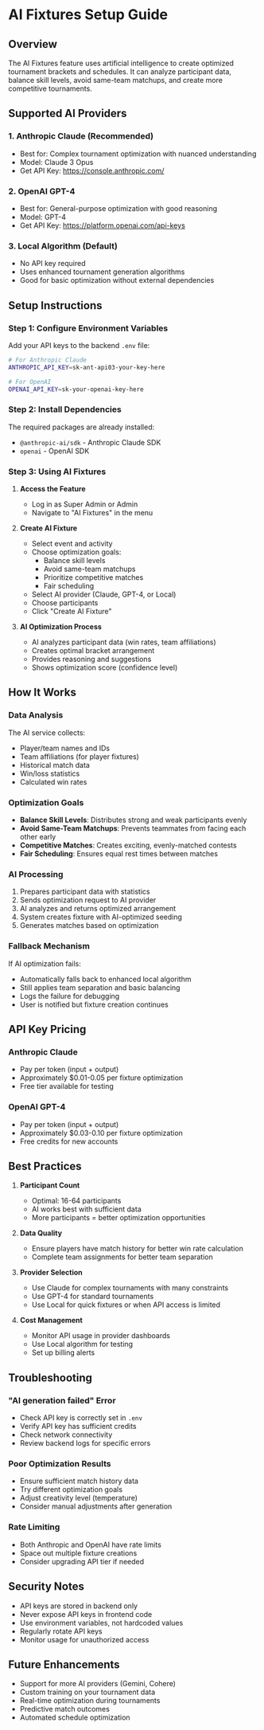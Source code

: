 # AI Fixtures Setup Guide

## Overview
The AI Fixtures feature uses artificial intelligence to create optimized tournament brackets and schedules. It can analyze participant data, balance skill levels, avoid same-team matchups, and create more competitive tournaments.

## Supported AI Providers

### 1. Anthropic Claude (Recommended)
- Best for: Complex tournament optimization with nuanced understanding
- Model: Claude 3 Opus
- Get API Key: https://console.anthropic.com/

### 2. OpenAI GPT-4
- Best for: General-purpose optimization with good reasoning
- Model: GPT-4
- Get API Key: https://platform.openai.com/api-keys

### 3. Local Algorithm (Default)
- No API key required
- Uses enhanced tournament generation algorithms
- Good for basic optimization without external dependencies

## Setup Instructions

### Step 1: Configure Environment Variables

Add your API keys to the backend `.env` file:

```bash
# For Anthropic Claude
ANTHROPIC_API_KEY=sk-ant-api03-your-key-here

# For OpenAI
OPENAI_API_KEY=sk-your-openai-key-here
```

### Step 2: Install Dependencies

The required packages are already installed:
- `@anthropic-ai/sdk` - Anthropic Claude SDK
- `openai` - OpenAI SDK

### Step 3: Using AI Fixtures

1. **Access the Feature**
   - Log in as Super Admin or Admin
   - Navigate to "AI Fixtures" in the menu

2. **Create AI Fixture**
   - Select event and activity
   - Choose optimization goals:
     - Balance skill levels
     - Avoid same-team matchups
     - Prioritize competitive matches
     - Fair scheduling
   - Select AI provider (Claude, GPT-4, or Local)
   - Choose participants
   - Click "Create AI Fixture"

3. **AI Optimization Process**
   - AI analyzes participant data (win rates, team affiliations)
   - Creates optimal bracket arrangement
   - Provides reasoning and suggestions
   - Shows optimization score (confidence level)

## How It Works

### Data Analysis
The AI service collects:
- Player/team names and IDs
- Team affiliations (for player fixtures)
- Historical match data
- Win/loss statistics
- Calculated win rates

### Optimization Goals
- **Balance Skill Levels**: Distributes strong and weak participants evenly
- **Avoid Same-Team Matchups**: Prevents teammates from facing each other early
- **Competitive Matches**: Creates exciting, evenly-matched contests
- **Fair Scheduling**: Ensures equal rest times between matches

### AI Processing
1. Prepares participant data with statistics
2. Sends optimization request to AI provider
3. AI analyzes and returns optimized arrangement
4. System creates fixture with AI-optimized seeding
5. Generates matches based on optimization

### Fallback Mechanism
If AI optimization fails:
- Automatically falls back to enhanced local algorithm
- Still applies team separation and basic balancing
- Logs the failure for debugging
- User is notified but fixture creation continues

## API Key Pricing

### Anthropic Claude
- Pay per token (input + output)
- Approximately $0.01-0.05 per fixture optimization
- Free tier available for testing

### OpenAI GPT-4
- Pay per token (input + output)
- Approximately $0.03-0.10 per fixture optimization
- Free credits for new accounts

## Best Practices

1. **Participant Count**
   - Optimal: 16-64 participants
   - AI works best with sufficient data
   - More participants = better optimization opportunities

2. **Data Quality**
   - Ensure players have match history for better win rate calculation
   - Complete team assignments for better team separation

3. **Provider Selection**
   - Use Claude for complex tournaments with many constraints
   - Use GPT-4 for standard tournaments
   - Use Local for quick fixtures or when API access is limited

4. **Cost Management**
   - Monitor API usage in provider dashboards
   - Use Local algorithm for testing
   - Set up billing alerts

## Troubleshooting

### "AI generation failed" Error
- Check API key is correctly set in `.env`
- Verify API key has sufficient credits
- Check network connectivity
- Review backend logs for specific errors

### Poor Optimization Results
- Ensure sufficient match history data
- Try different optimization goals
- Adjust creativity level (temperature)
- Consider manual adjustments after generation

### Rate Limiting
- Both Anthropic and OpenAI have rate limits
- Space out multiple fixture creations
- Consider upgrading API tier if needed

## Security Notes
- API keys are stored in backend only
- Never expose API keys in frontend code
- Use environment variables, not hardcoded values
- Regularly rotate API keys
- Monitor usage for unauthorized access

## Future Enhancements
- Support for more AI providers (Gemini, Cohere)
- Custom training on your tournament data
- Real-time optimization during tournaments
- Predictive match outcomes
- Automated schedule optimization